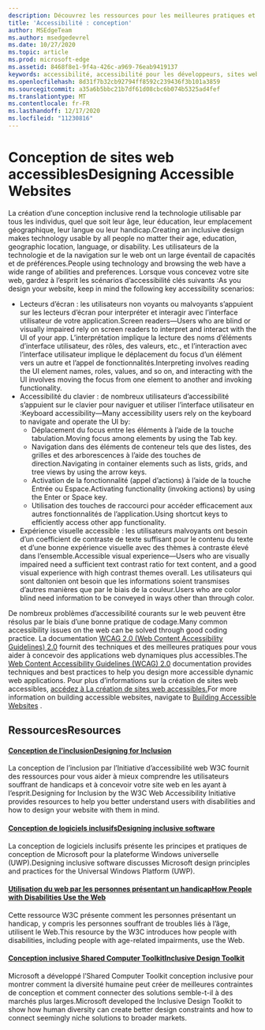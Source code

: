 ```yaml
---
description: Découvrez les ressources pour les meilleures pratiques et les outils de conception inclusive.
title: 'Accessibilité : conception'
author: MSEdgeTeam
ms.author: msedgedevrel
ms.date: 10/27/2020
ms.topic: article
ms.prod: microsoft-edge
ms.assetid: 8468f8e1-9f4a-426c-a969-76eab9419137
keywords: accessibilité, accessibilité pour les développeurs, sites web accessibles, edge, développement web, ARIA, développeur, UIA, UI Automation
ms.openlocfilehash: 8d31f7b32cb92794ff8592c239436f3b101a3859
ms.sourcegitcommit: a35a6b5bbc21b7df61d08cbc6b074b5325ad4fef
ms.translationtype: MT
ms.contentlocale: fr-FR
ms.lasthandoff: 12/17/2020
ms.locfileid: "11230816"
---
```

# <span data-ttu-id="5a470-104">Conception de sites web accessibles</span><span class="sxs-lookup"><span data-stu-id="5a470-104">Designing Accessible Websites</span></span>  

<span data-ttu-id="5a470-105">La création d’une conception inclusive rend la technologie utilisable par tous les individus, quel que soit leur âge, leur éducation, leur emplacement géographique, leur langue ou leur handicap.</span><span class="sxs-lookup"><span data-stu-id="5a470-105">Creating an inclusive design makes technology usable by all people no matter their age, education, geographic location, language, or disability.</span></span>  <span data-ttu-id="5a470-106">Les utilisateurs de la technologie et de la navigation sur le web ont un large éventail de capacités et de préférences.</span><span class="sxs-lookup"><span data-stu-id="5a470-106">People using technology and browsing the web have a wide range of abilities and preferences.</span></span>  <span data-ttu-id="5a470-107">Lorsque vous concevez votre site web, gardez à l’esprit les scénarios d’accessibilité clés suivants :</span><span class="sxs-lookup"><span data-stu-id="5a470-107">As you design your website, keep in mind the following key accessibility scenarios:</span></span>

*   <span data-ttu-id="5a470-108">Lecteurs d’écran : les utilisateurs non voyants ou malvoyants s’appuient sur les lecteurs d’écran pour interpréter et interagir avec l’interface utilisateur de votre application.</span><span class="sxs-lookup"><span data-stu-id="5a470-108">Screen readers—Users who are blind or visually impaired rely on screen readers to interpret and interact with the UI of your app.</span></span>  <span data-ttu-id="5a470-109">L’interprétation implique la lecture des noms d’éléments d’interface utilisateur, des rôles, des valeurs, etc., et l’interaction avec l’interface utilisateur implique le déplacement du focus d’un élément vers un autre et l’appel de fonctionnalités.</span><span class="sxs-lookup"><span data-stu-id="5a470-109">Interpreting involves reading the UI element names, roles, values, and so on, and interacting with the UI involves moving the focus from one element to another and invoking functionality.</span></span>
*   <span data-ttu-id="5a470-110">Accessibilité du clavier : de nombreux utilisateurs d’accessibilité s’appuient sur le clavier pour naviguer et utiliser l’interface utilisateur en :</span><span class="sxs-lookup"><span data-stu-id="5a470-110">Keyboard accessibility—Many accessibility users rely on the keyboard to navigate and operate the UI by:</span></span>
    *   <span data-ttu-id="5a470-111">Déplacement du focus entre les éléments à l’aide de la touche tabulation.</span><span class="sxs-lookup"><span data-stu-id="5a470-111">Moving focus among elements by using the Tab key.</span></span>
    *   <span data-ttu-id="5a470-112">Navigation dans des éléments de conteneur tels que des listes, des grilles et des arborescences à l’aide des touches de direction.</span><span class="sxs-lookup"><span data-stu-id="5a470-112">Navigating in container elements such as lists, grids, and tree views by using the arrow keys.</span></span>
    *   <span data-ttu-id="5a470-113">Activation de la fonctionnalité \(appel d’actions\) à l’aide de la touche Entrée ou Espace.</span><span class="sxs-lookup"><span data-stu-id="5a470-113">Activating functionality \(invoking actions\) by using the Enter or Space key.</span></span>
    *   <span data-ttu-id="5a470-114">Utilisation des touches de raccourci pour accéder efficacement aux autres fonctionnalités de l’application.</span><span class="sxs-lookup"><span data-stu-id="5a470-114">Using shortcut keys to efficiently access other app functionality.</span></span>
*   <span data-ttu-id="5a470-115">Expérience visuelle accessible : les utilisateurs malvoyants ont besoin d’un coefficient de contraste de texte suffisant pour le contenu du texte et d’une bonne expérience visuelle avec des thèmes à contraste élevé dans l’ensemble.</span><span class="sxs-lookup"><span data-stu-id="5a470-115">Accessible visual experience—Users who are visually impaired need a sufficient text contrast ratio for text content, and a good visual experience with high contrast themes overall.</span></span>  <span data-ttu-id="5a470-116">Les utilisateurs qui sont daltonien ont besoin que les informations soient transmises d’autres manières que par le biais de la couleur.</span><span class="sxs-lookup"><span data-stu-id="5a470-116">Users who are color blind need information to be conveyed in ways other than through color.</span></span>

<span data-ttu-id="5a470-117">De nombreux problèmes d’accessibilité courants sur le web peuvent être résolus par le biais d’une bonne pratique de codage.</span><span class="sxs-lookup"><span data-stu-id="5a470-117">Many common accessibility issues on the web can be solved through good coding practice.</span></span>  <span data-ttu-id="5a470-118">La documentation [WCAG 2.0 (Web Content Accessibility Guidelines) 2.0](https://www.w3.org/TR/WCAG20) fournit des techniques et des meilleures pratiques pour vous aider à concevoir des applications web dynamiques plus accessibles.</span><span class="sxs-lookup"><span data-stu-id="5a470-118">The [Web Content Accessibility Guidelines (WCAG) 2.0](https://www.w3.org/TR/WCAG20) documentation provides techniques and best practices to help you design more accessible dynamic web applications.</span></span>  <span data-ttu-id="5a470-119">Pour plus d’informations sur la création de sites web accessibles, [accédez à La création de sites web accessibles.](./build/index.md)</span><span class="sxs-lookup"><span data-stu-id="5a470-119">For more information on building accessible websites, navigate to [Building Accessible Websites](./build/index.md) .</span></span>

## <span data-ttu-id="5a470-120">Ressources</span><span class="sxs-lookup"><span data-stu-id="5a470-120">Resources</span></span>  

#### [<span data-ttu-id="5a470-121">Conception de l’inclusion</span><span class="sxs-lookup"><span data-stu-id="5a470-121">Designing for Inclusion</span></span>](https://w3.org/WAI/users/Overview.html)  

<span data-ttu-id="5a470-122">La conception de l’inclusion par l’Initiative d’accessibilité web W3C fournit des ressources pour vous aider à mieux comprendre les utilisateurs souffrant de handicaps et à concevoir votre site web en les ayant à l’esprit.</span><span class="sxs-lookup"><span data-stu-id="5a470-122">Designing for Inclusion by the W3C Web Accessibility Initiative provides resources to help you better understand users with disabilities and how to design your website with them in mind.</span></span>

#### [<span data-ttu-id="5a470-123">Conception de logiciels inclusifs</span><span class="sxs-lookup"><span data-stu-id="5a470-123">Designing inclusive software</span></span>](https://msdn.microsoft.com/windows/uwp/accessibility/designing-inclusive-software)  

<span data-ttu-id="5a470-124">La conception de logiciels inclusifs présente les principes et pratiques de conception de Microsoft pour la plateforme Windows universelle (UWP).</span><span class="sxs-lookup"><span data-stu-id="5a470-124">Designing inclusive software discusses Microsoft design principles and practices for the Universal Windows Platform (UWP).</span></span>

#### [<span data-ttu-id="5a470-125">Utilisation du web par les personnes présentant un handicap</span><span class="sxs-lookup"><span data-stu-id="5a470-125">How People with Disabilities Use the Web</span></span>](https://www.w3.org/WAI/intro/people-use-web/Overview.html)  

<span data-ttu-id="5a470-126">Cette ressource W3C présente comment les personnes présentant un handicap, y compris les personnes souffrant de troubles liés à l’âge, utilisent le Web.</span><span class="sxs-lookup"><span data-stu-id="5a470-126">This resource by the W3C introduces how people with disabilities, including people with age-related impairments, use the Web.</span></span>

#### [<span data-ttu-id="5a470-127">Conception inclusive Shared Computer Toolkit</span><span class="sxs-lookup"><span data-stu-id="5a470-127">Inclusive Design Toolkit</span></span>](https://www.microsoft.com/design/practice#howwemake-section)  

<span data-ttu-id="5a470-128">Microsoft a développé l’Shared Computer Toolkit conception inclusive pour montrer comment la diversité humaine peut créer de meilleures contraintes de conception et comment connecter des solutions semble-t-il à des marchés plus larges.</span><span class="sxs-lookup"><span data-stu-id="5a470-128">Microsoft developed the Inclusive Design Toolkit to show how human diversity can create better design constraints and how to connect seemingly niche solutions to broader markets.</span></span>
